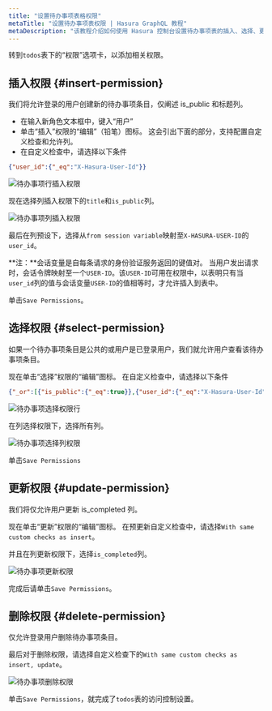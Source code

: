 ```yaml
---
title: "设置待办事项表格权限"
metaTitle: "设置待办事项表权限 | Hasura GraphQL 教程"
metaDescription: "该教程介绍如何使用 Hasura 控制台设置待办事项表的插入、选择、更新和删除操作权限"
---
```


转到`todos`表下的“权限”选项卡，以添加相关权限。

## 插入权限 {#insert-permission}

我们将允许登录的用户创建新的待办事项条目，仅阐述 is_public 和标题列。

- 在输入新角色文本框中，键入“用户”
- 单击“插入”权限的“编辑”（铅笔）图标。 这会引出下面的部分，支持配置自定义检查和允许列。
- 在自定义检查中，请选择以下条件

```json
{"user_id":{"_eq":"X-Hasura-User-Id"}}
```

![待办事项行插入权限](https://graphql-engine-cdn.hasura.io/learn-hasura/assets/graphql-hasura/todos-table-row-permission-insert.png)

现在选择列插入权限下的`title`和`is_public`列。

![待办事项列插入权限](https://graphql-engine-cdn.hasura.io/learn-hasura/assets/graphql-hasura/todos-insert-column-permission.png)

最后在列预设下，选择从`from session variable`映射至`X-HASURA-USER-ID`的`user_id`。

**注：**会话变量是自每条请求的身份验证服务返回的键值对。 当用户发出请求时，会话令牌映射至一个`USER-ID`。该`USER-ID`可用在权限中，以表明只有当`user_id`列的值与会话变量`USER-ID`的值相等时，才允许插入到表中。

单击`Save Permissions`。

## 选择权限 {#select-permission}

如果一个待办事项条目是公共的或用户是已登录用户，我们就允许用户查看该待办事项条目。

现在单击“选择”权限的“编辑”图标。 在自定义检查中，请选择以下条件

```json
{"_or":[{"is_public":{"_eq":true}},{"user_id":{"_eq":"X-Hasura-User-Id"}}]}
```

![待办事项选择权限行](https://graphql-engine-cdn.hasura.io/learn-hasura/assets/graphql-hasura/todos-select-permission-row.png)

在列选择权限下，选择所有列。

![待办事项选择列权限](https://graphql-engine-cdn.hasura.io/learn-hasura/assets/graphql-hasura/todos-select-permission-column.png)

单击`Save Permissions`

## 更新权限 {#update-permission}

我们将仅允许用户更新 is_completed 列。

现在单击“更新”权限的“编辑”图标。 在预更新自定义检查中，请选择`With same custom checks as insert`。

并且在列更新权限下，选择`is_completed`列。

![待办事项更新权限](https://graphql-engine-cdn.hasura.io/learn-hasura/assets/graphql-hasura/todos-update-permission-pre-update.png)

完成后请单击`Save Permissions`。

## 删除权限 {#delete-permission}

仅允许登录用户删除待办事项条目。

最后对于删除权限，请选择自定义检查下的`With same custom checks as insert, update`。

![待办事项删除权限](https://graphql-engine-cdn.hasura.io/learn-hasura/assets/graphql-hasura/todos-delete-permission.png)

单击`Save Permissions`，就完成了`todos`表的访问控制设置。
